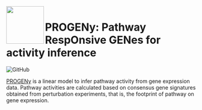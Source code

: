 <img src="https://github.com/saezlab/progeny/raw/master/man/figures/tool_logo.png" align="left" height="100">

# PROGENy: Pathway RespOnsive GENes for activity inference

<!-- badges: start -->
![GitHub](https://img.shields.io/github/license/saezlab/progeny)
<!-- badges: end -->

[PROGENy](https://saezlab.github.io/progeny/) is a linear model to infer pathway activity from gene expression data. 
Pathway activities are calculated based on consensus gene signatures obtained from perturbation experiments, that is, 
the footprint of pathway on gene expression.
